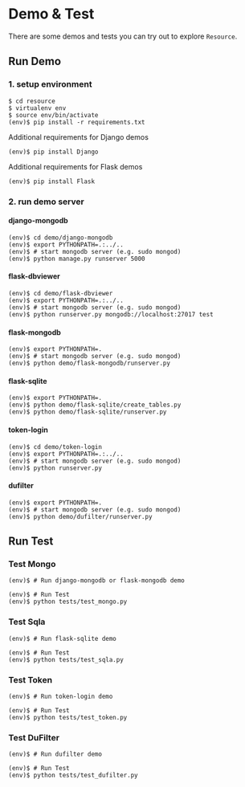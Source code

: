 Demo & Test
===========

There are some demos and tests you can try out to explore `Resource`.


Run Demo
--------

### 1. setup environment

    $ cd resource
    $ virtualenv env
    $ source env/bin/activate
    (env)$ pip install -r requirements.txt

Additional requirements for Django demos

    (env)$ pip install Django

Additional requirements for Flask demos

    (env)$ pip install Flask

### 2. run demo server

#### django-mongodb

    (env)$ cd demo/django-mongodb
    (env)$ export PYTHONPATH=.:../..
    (env)$ # start mongodb server (e.g. sudo mongod)
    (env)$ python manage.py runserver 5000

#### flask-dbviewer

    (env)$ cd demo/flask-dbviewer
    (env)$ export PYTHONPATH=.:../..
    (env)$ # start mongodb server (e.g. sudo mongod)
    (env)$ python runserver.py mongodb://localhost:27017 test

#### flask-mongodb

    (env)$ export PYTHONPATH=.
    (env)$ # start mongodb server (e.g. sudo mongod)
    (env)$ python demo/flask-mongodb/runserver.py

#### flask-sqlite

    (env)$ export PYTHONPATH=.
    (env)$ python demo/flask-sqlite/create_tables.py
    (env)$ python demo/flask-sqlite/runserver.py

#### token-login

    (env)$ cd demo/token-login
    (env)$ export PYTHONPATH=.:../..
    (env)$ # start mongodb server (e.g. sudo mongod)
    (env)$ python runserver.py

#### dufilter

    (env)$ export PYTHONPATH=.
    (env)$ # start mongodb server (e.g. sudo mongod)
    (env)$ python demo/dufilter/runserver.py


Run Test
--------

### Test Mongo

    (env)$ # Run django-mongodb or flask-mongodb demo

    (env)$ # Run Test
    (env)$ python tests/test_mongo.py

### Test Sqla

    (env)$ # Run flask-sqlite demo

    (env)$ # Run Test
    (env)$ python tests/test_sqla.py

### Test Token

    (env)$ # Run token-login demo

    (env)$ # Run Test
    (env)$ python tests/test_token.py

### Test DuFilter

    (env)$ # Run dufilter demo

    (env)$ # Run Test
    (env)$ python tests/test_dufilter.py
